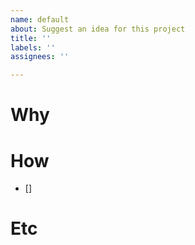 ```yaml
---
name: default
about: Suggest an idea for this project
title: ''
labels: ''
assignees: ''

---
```


# Why
> 

# How
- [] 

# Etc
